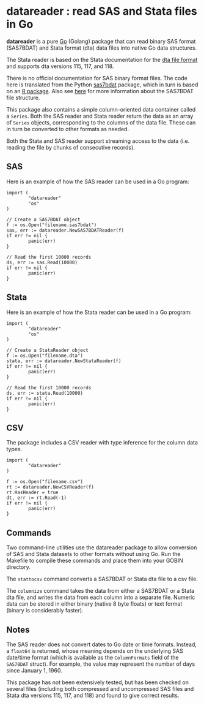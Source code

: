 datareader : read SAS and Stata files in Go
=========================

__datareader__ is a pure [Go](https://golang.org) (Golang) package
that can read binary SAS format (SAS7BDAT) and Stata format (dta) data
files into native Go data structures.

The Stata reader is based on the Stata documentation for the [dta file
format](http://www.stata.com/help.cgi?dta) and supports dta versions
115, 117, and 118.

There is no official documentation for SAS binary format files.  The
code here is translated from the Python
[sas7bdat](https://pypi.python.org/pypi/sas7bdat) package, which in
turn is based on an [R
package](https://github.com/BioStatMatt/sas7bdat).  Also see
[here](https://cran.r-project.org/web/packages/sas7bdat/vignettes/sas7bdat.pdf)
for more information about the SAS7BDAT file structure.

This package also contains a simple column-oriented data container
called a `Series`.  Both the SAS reader and Stata reader return the
data as an array of `Series` objects, corresponding to the columns of
the data file.  These can in turn be converted to other formats as
needed.

Both the Stata and SAS reader support streaming access to the data
(i.e. reading the file by chunks of consecutive records).

## SAS

Here is an example of how the SAS reader can be used in a Go program:

```
import (
        "datareader"
        "os"
)

// Create a SAS7BDAT object
f := os.Open("filename.sas7bdat")
sas, err := datareader.NewSAS7BDATReader(f)
if err != nil {
        panic(err)
}

// Read the first 10000 records
ds, err := sas.Read(10000)
if err != nil {
        panic(err)
}
```

## Stata

Here is an example of how the Stata reader can be used in a Go program:

```
import (
        "datareader"
        "os"
)

// Create a StataReader object
f := os.Open("filename.dta")
stata, err := datareader.NewStataReader(f)
if err != nil {
        panic(err)
}

// Read the first 10000 records
ds, err := stata.Read(10000)
if err != nil {
        panic(err)
}
```

## CSV

The package includes a CSV reader with type inference for the column data types.

```
import (
        "datareader"
)

f := os.Open("filename.csv")
rt := datareader.NewCSVReader(f)
rt.HasHeader = true
dt, err := rt.Read(-1)
if err != nil {
        panic(err)
}
```

## Commands

Two command-line utilities use the datareader package to allow
conversion of SAS and Stata datasets to other formats without using
Go.  Run the Makefile to compile these commands and place them into
your GOBIN directory.

The `stattocsv` command converts a SAS7BDAT or Stata dta file to a csv
file.

The `columnize` command takes the data from either a SAS7BDAT or a
Stata dta file, and writes the data from each column into a separate
file.  Numeric data can be stored in either binary (native 8 byte
floats) or text format (binary is considerably faster).

## Notes

The SAS reader does not convert dates to Go date or time formats.
Instead, a `float64` is returned, whose meaning depends on the
underlying SAS date/time format (which is available as the
`ColumnFormats` field of the `SAS7BDAT` struct).  For example, the
value may represent the number of days since January 1, 1960.

This package has not been extensively tested, but has been checked on
several files (including both compressed and uncompressed SAS files
and Stata dta versions 115, 117, and 118) and found to give correct
results.